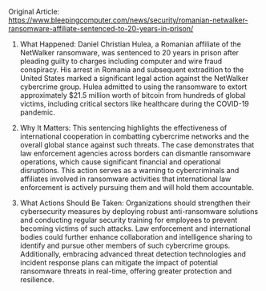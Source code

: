 Original Article: https://www.bleepingcomputer.com/news/security/romanian-netwalker-ransomware-affiliate-sentenced-to-20-years-in-prison/

1) What Happened: Daniel Christian Hulea, a Romanian affiliate of the NetWalker ransomware, was sentenced to 20 years in prison after pleading guilty to charges including computer and wire fraud conspiracy. His arrest in Romania and subsequent extradition to the United States marked a significant legal action against the NetWalker cybercrime group. Hulea admitted to using the ransomware to extort approximately $21.5 million worth of bitcoin from hundreds of global victims, including critical sectors like healthcare during the COVID-19 pandemic.

2) Why It Matters: This sentencing highlights the effectiveness of international cooperation in combatting cybercrime networks and the overall global stance against such threats. The case demonstrates that law enforcement agencies across borders can dismantle ransomware operations, which cause significant financial and operational disruptions. This action serves as a warning to cybercriminals and affiliates involved in ransomware activities that international law enforcement is actively pursuing them and will hold them accountable.

3) What Actions Should Be Taken: Organizations should strengthen their cybersecurity measures by deploying robust anti-ransomware solutions and conducting regular security training for employees to prevent becoming victims of such attacks. Law enforcement and international bodies could further enhance collaboration and intelligence sharing to identify and pursue other members of such cybercrime groups. Additionally, embracing advanced threat detection technologies and incident response plans can mitigate the impact of potential ransomware threats in real-time, offering greater protection and resilience.